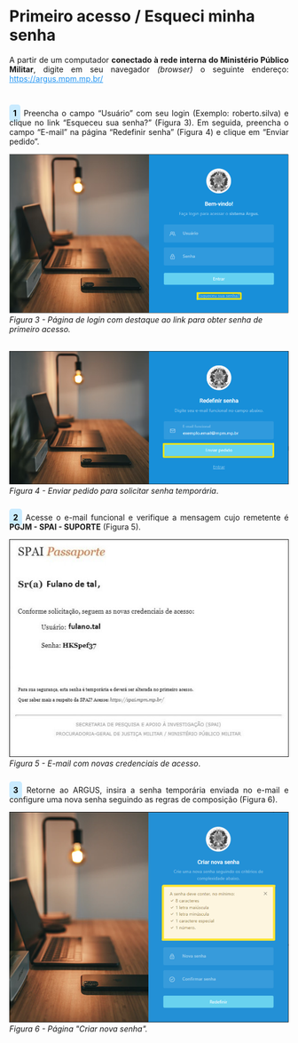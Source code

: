 # Primeiro acesso / Esqueci minha senha<br>

<p style="text-align: justify;">A partir de um computador <strong>conectado à rede interna do Ministério Público Militar</strong>, digite em seu navegador <em>(browser)</em> o seguinte endereço: <a style="color: #2094f3" href="https://pai.mpm.mp.br/">https://argus.mpm.mp.br/</a></p><br>

<p style="text-align: justify;"><span style="background-color: #c9ebff; border-radius: 5px; padding: 7px; color: #000000; font-weight: bold; ">1</span> Preencha o campo “Usuário” com seu login (Exemplo: roberto.silva) e clique no link “Esqueceu sua senha?” (Figura 3). Em seguida, preencha o campo “E-mail” na página “Redefinir senha” (Figura 4) e clique em “Enviar pedido”. </p>

![](img/Login.png)<br>
*Figura 3 - Página de login com destaque ao link para obter senha de primeiro acesso.* <br><br>

![](img/SenhaTemporaria.png)<br>
*Figura 4 - Enviar pedido para solicitar senha temporária*. <br><br>

<p style="text-align: justify;"><span style="background-color: #c9ebff; border-radius: 5px; padding: 7px; color: #000000; font-weight: bold; ">2</span> Acesse o e-mail funcional e verifique a mensagem cujo remetente é <strong>PGJM - SPAI - SUPORTE</strong> (Figura 5). </p>

![](img/NovasCredenciais.jpg)<br>
*Figura 5 - E-mail com novas credenciais de acesso*. <br><br>

<p style="text-align: justify;"><span style="background-color: #c9ebff; border-radius: 5px; padding: 7px; color: #000000; font-weight: bold; ">3</span> Retorne ao ARGUS, insira a senha temporária enviada no e-mail e configure uma nova senha seguindo as regras de composição (Figura 6). </p>

![](img/CriarNovaSenha.png)<br>
*Figura 6 - Página "Criar nova senha".* <br><br>





